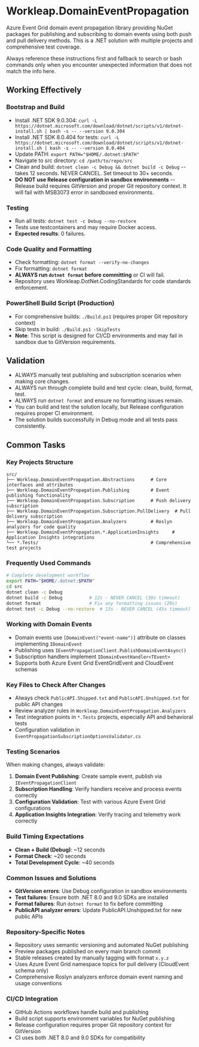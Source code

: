 # Workleap.DomainEventPropagation

Azure Event Grid domain event propagation library providing NuGet packages for publishing and subscribing to domain events using both push and pull delivery methods. This is a .NET solution with multiple projects and comprehensive test coverage.

Always reference these instructions first and fallback to search or bash commands only when you encounter unexpected information that does not match the info here.

## Working Effectively

### Bootstrap and Build
- Install .NET SDK 9.0.304: `curl -L https://dotnet.microsoft.com/download/dotnet/scripts/v1/dotnet-install.sh | bash -s -- --version 9.0.304`
- Install .NET SDK 8.0.404 for tests: `curl -L https://dotnet.microsoft.com/download/dotnet/scripts/v1/dotnet-install.sh | bash -s -- --version 8.0.404`
- Update PATH: `export PATH="$HOME/.dotnet:$PATH"`
- Navigate to src directory: `cd /path/to/repo/src`
- Clean and build: `dotnet clean -c Debug && dotnet build -c Debug` -- takes 12 seconds. NEVER CANCEL. Set timeout to 30+ seconds.
- **DO NOT use Release configuration in sandbox environments** -- Release build requires GitVersion and proper Git repository context. It will fail with MSB3073 error in sandboxed environments.

### Testing
- Run all tests: `dotnet test -c Debug --no-restore`
- Tests use testcontainers and may require Docker access.
- **Expected results**: 0 failures.

### Code Quality and Formatting
- Check formatting: `dotnet format --verify-no-changes`
- Fix formatting: `dotnet format`
- **ALWAYS run `dotnet format` before committing** or CI will fail.
- Repository uses Workleap.DotNet.CodingStandards for code standards enforcement.

### PowerShell Build Script (Production)
- For comprehensive builds: `./Build.ps1` (requires proper Git repository context)
- Skip tests in build: `./Build.ps1 -SkipTests`
- **Note**: This script is designed for CI/CD environments and may fail in sandbox due to GitVersion requirements.

## Validation

- ALWAYS manually test publishing and subscription scenarios when making core changes.
- ALWAYS run through complete build and test cycle: clean, build, format, test.
- ALWAYS run `dotnet format` and ensure no formatting issues remain.
- You can build and test the solution locally, but Release configuration requires proper CI environment.
- The solution builds successfully in Debug mode and all tests pass consistently.

## Common Tasks

### Key Projects Structure
```
src/
├── Workleap.DomainEventPropagation.Abstractions      # Core interfaces and attributes
├── Workleap.DomainEventPropagation.Publishing        # Event publishing functionality
├── Workleap.DomainEventPropagation.Subscription      # Push delivery subscription
├── Workleap.DomainEventPropagation.Subscription.PullDelivery  # Pull delivery subscription
├── Workleap.DomainEventPropagation.Analyzers         # Roslyn analyzers for code quality
├── Workleap.DomainEventPropagation.*.ApplicationInsights     # Application Insights integrations
└── *.Tests/                                          # Comprehensive test projects
```

### Frequently Used Commands
```bash
# Complete development workflow
export PATH="$HOME/.dotnet:$PATH"
cd src
dotnet clean -c Debug
dotnet build -c Debug          # 12s - NEVER CANCEL (30s timeout)
dotnet format                  # Fix any formatting issues (20s)
dotnet test -c Debug --no-restore  # 13s - NEVER CANCEL (45s timeout)
```

### Working with Domain Events
- Domain events use `[DomainEvent("event-name")]` attribute on classes implementing `IDomainEvent`
- Publishing uses `IEventPropagationClient.PublishDomainEventAsync()`
- Subscription handlers implement `IDomainEventHandler<TEvent>`
- Supports both Azure Event Grid EventGridEvent and CloudEvent schemas

### Key Files to Check After Changes
- Always check `PublicAPI.Shipped.txt` and `PublicAPI.Unshipped.txt` for public API changes
- Review analyzer rules in `Workleap.DomainEventPropagation.Analyzers`
- Test integration points in `*.Tests` projects, especially API and behavioral tests
- Configuration validation in `EventPropagationSubscriptionOptionsValidator.cs`

### Testing Scenarios
When making changes, always validate:
1. **Domain Event Publishing**: Create sample event, publish via `IEventPropagationClient`
2. **Subscription Handling**: Verify handlers receive and process events correctly
3. **Configuration Validation**: Test with various Azure Event Grid configurations
4. **Application Insights Integration**: Verify tracing and telemetry work correctly

### Build Timing Expectations
- **Clean + Build (Debug)**: ~12 seconds
- **Format Check**: ~20 seconds  
- **Total Development Cycle**: ~40 seconds

### Common Issues and Solutions
- **GitVersion errors**: Use Debug configuration in sandbox environments
- **Test failures**: Ensure both .NET 8.0 and 9.0 SDKs are installed
- **Format failures**: Run `dotnet format` to fix before committing
- **PublicAPI analyzer errors**: Update PublicAPI.Unshipped.txt for new public APIs

### Repository-Specific Notes
- Repository uses semantic versioning and automated NuGet publishing
- Preview packages published on every main branch commit
- Stable releases created by manually tagging with format `x.y.z`
- Uses Azure Event Grid namespace topics for pull delivery (CloudEvent schema only)
- Comprehensive Roslyn analyzers enforce domain event naming and usage conventions

### CI/CD Integration
- GitHub Actions workflows handle build and publishing
- Build script supports environment variables for NuGet publishing
- Release configuration requires proper Git repository context for GitVersion
- CI uses both .NET 8.0 and 9.0 SDKs for compatibility